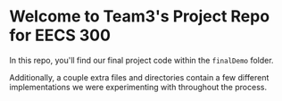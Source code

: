 # Welcome to Team3's Project Repo for EECS 300

In this repo, you'll find our final project code within the `finalDemo` folder.

Additionally, a couple extra files and directories contain a few different implementations we were experimenting with throughout the process.
